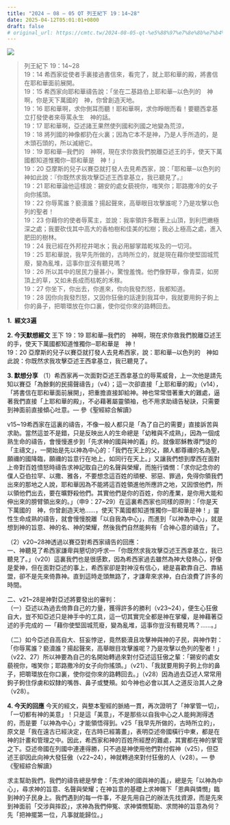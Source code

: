 ```yaml
---
title: "2024 – 08 – 05 QT 列王紀下 19：14~28"
date: 2025-04-12T05:01:01+0800
draft: false
# original_url: https://cmtc.tw/2024-08-05-qt-%e5%88%97%e7%8e%8b%e7%b4%80%e4%b8%8b-19%ef%bc%9a1428
---
```


![](/images/qt.jpg)
> 列王紀下 19：14\~28  
> 19：14 希西家從使者手裏接過書信來，看完了，就上耶和華的殿，將書信在耶和華面前展開。  
> 19：15 希西家向耶和華禱告說：「坐在二基路伯上耶和華─以色列的　神啊，你是天下萬國的　神，你曾創造天地。  
> 19：16 耶和華啊，求你側耳而聽！耶和華啊，求你睜眼而看！要聽西拿基立打發使者來辱罵永生　神的話。  
> 19：17 耶和華啊，亞述諸王果然使列國和列國之地變為荒涼，  
> 19：18 將列國的神像都扔在火裏；因為它本不是神，乃是人手所造的，是木頭石頭的，所以滅絕它。  
> 19：19 耶和華─我們的　神啊，現在求你救我們脫離亞述王的手，使天下萬國都知道惟獨你─耶和華是　神！」  
> 19：20 亞摩斯的兒子以賽亞就打發人去見希西家，說：「耶和華─以色列的　神如此說：『你既然求我攻擊亞述王西拿基立，我已聽見了。』  
> 19：21 耶和華論他這樣說：錫安的處女藐視你，嗤笑你；耶路撒冷的女子向你搖頭。  
> 19：22 你辱罵誰？褻瀆誰？揚起聲來，高舉眼目攻擊誰呢？乃是攻擊以色列的聖者！  
> 19：23 你藉你的使者辱罵主，並說：我率領許多戰車上山頂，到利巴嫩極深之處；我要砍伐其中高大的香柏樹和佳美的松樹；我必上極高之處，進入肥田的樹林。  
> 19：24 我已經在外邦挖井喝水；我必用腳掌踏乾埃及的一切河。  
> 19：25 耶和華說，我早先所做的，古時所立的，就是現在藉你使堅固城荒廢，變為亂堆，這事你豈沒有聽見嗎？  
> 19：26 所以其中的居民力量甚小，驚惶羞愧。他們像野草，像青菜，如房頂上的草，又如未長成而枯乾的禾稼。  
> 19：27 你坐下，你出去，你進來，你向我發烈怒，我都知道。  
> 19：28 因你向我發烈怒，又因你狂傲的話達到我耳中，我就要用鉤子鉤上你的鼻子，把嚼環放在你口裏，使你從你來的路轉回去。

**1.  經文3遍**

**2. 今天默想經文**
王下 19：19 耶和華─我們的　神啊，現在求你救我們脫離亞述王的手，使天下萬國都知道惟獨你─耶和華是　神！  
19：20 亞摩斯的兒子以賽亞就打發人去見希西家，說：耶和華─以色列的　神如此說：你既然求我攻擊亞述王西拿基立，我已聽見了。

**3. 默想分享**
（1）希西家再一次面對亞述王西拿基立的辱罵威脅，上一次他是請先知以賽亞「為餘剩的民揚聲禱告」（v4）；這一次卻直接「上耶和華的殿」（v14），「將書信在耶和華面前展開」，把重擔直接卸給神。神也常常借著重大的難處，逼著我們直接「上耶和華的殿」，不必藉著屬靈領袖，也不用求助禱告秘訣，只需要到神面前直接傾心吐意。— 參《聖經綜合解讀》

v15\~19希西家在這裏的禱告，不像一般人都只是「為了自己的需要」直接訴苦與求助。當然這並不是錯，只是反映出人的生命總是「幼稚與不成熟」，因為一個成熟生命的禱告，會慢慢進步到「先求神的國與神的義」的。就像耶穌教導門徒的「主禱文」，一開始是先以神為中心的：「我們在天上的父，願人都尊禰的名為聖，願禰的國降臨，願禰的旨意行在地上，如同行在天上。」又讓我們想到摩西在面對上帝對百姓憤怒時禱告求神記取自己的名聲與榮耀，而施行憐憫：「求你記念你的僕人亞伯拉罕、以撒、雅各，不要想念這百姓的頑梗、邪惡、罪過，免得你領我們出來的那地之人說，耶和華因為不能將這百姓領進他所應許之地，又因恨他們，所以領他們出去，要在曠野殺他們。其實他們是你的百姓，你的產業，是你用大能和伸出來的膀臂領出來的。」（申9：27\~29）在這裏希西家也同樣的原則：「你是天下萬國的　神，你曾創造天地……，使天下萬國都知道惟獨你─耶和華是神！」靈性生命成熟的禱告，就會慢慢脫離「以自我為中心」，而進到「以神為中心」，就是想到神的旨意、神的名、神的榮耀，然後我們自然能夠有「合神心意的禱告」了。

（2）v20\~28神透過以賽亞對希西家禱告的回應：  
一、神聽見了希西家謙卑與懇切的呼求—「你既然求我攻擊亞述王西拿基立，我已聽見了。」（v20）這裏我們也是很感歎，因為希西家過去雖然為神大發熱心，好像是愛神，但在面對亞述的事上，希西家卻是對神沒有信心，總是喜歡靠自己、靠結盟，卻不是先來倚靠神。直到這時走頭無路了，才謙卑來求神，白白浪費了許多的時間。

二、v21\~28是神對亞述將要發出的審判：  
（一）亞述以為過去倚靠自己的力量，獲得許多的勝利（v23\~24），便生心狂傲自大，豈不知亞述只是神手中的工具，這一切其實完全都是神在掌權，是神藉著亞述的手完成的 —「藉你使堅固城荒廢，變為亂堆，這事你豈沒有聽見嗎？……。」

（二）如今亞述自高自大、狂妄悖逆，竟然褻瀆且攻擊神與神的子民，與神作對：「你辱罵誰？褻瀆誰？揚起聲來，高舉眼目攻擊誰呢？乃是攻擊以色列的聖者！」（v22、27）所以神要為自己的名開始轉過來對付亞述這狂傲之輩：「錫安的處女藐視你，嗤笑你；耶路撒冷的女子向你搖頭。」（v21）、「我就要用鉤子鉤上你的鼻子，把嚼環放在你口裏，使你從你來的路轉回去。」（v28）因為過去亞述人常常用鉤子鉤住俘虜和奴隸的嘴唇、鼻子或雙頰。如今神也必會以其人之道反治其人之身（v28）。

**4. 今天的回應**
今天的經文，與整本聖經的脈絡一貫，再次證明了「神掌管一切」，「一切都有神的美意」！只是這「美意」，不是那些以自我中心之人能夠測得透的，而是要「以神為中心」才能領悟得到。v25「我早先所做的，古時所立的」，原文是「我在遠古已經決定，在古時已經籌畫」，表明亞述帝國橫行中東，都是在神的計畫和管理之中。因此，希西家和神的百姓所經歷的難處，其實都在神的掌管之下。亞述帝國在列國中連連得勝，只不過是神使用他們對付假神（v25），但亞述王卻因此向神大發狂傲（v22\~24），神就轉過來對付狂傲的人（v28）。— 參《聖經綜合解讀》

求主幫助我們，我們的禱告總是學會：「先求神的國與神的義」，總是先「以神為中心」，尋求神的旨意、名聲與榮耀；在神旨意的基礎上求神賜下「恩典與憐憫」臨到神的子民身上。我們遇到的每一件事，不是先用自己的辦法先找資源，而是先來到神面前「交涉與摔跤」，求神為我們伸冤、求神憐憫幫助、求問神的旨意為何？先「把神擺第一位，凡事就能歸位。」
